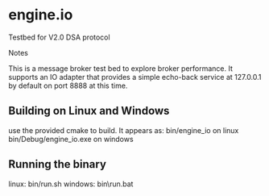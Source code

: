 # engine.io
Testbed for V2.0 DSA protocol

Notes

This is a message broker test bed to explore broker performance. It supports an IO adapter that provides a simple echo-back
service at 127.0.0.1 by default on port 8888 at this time. 

Building on Linux and Windows
------------------------------

use the provided cmake to build.
It appears as:
bin/engine_io on linux 
bin/Debug/engine_io.exe on windows

Running the binary
------------------
linux: bin/run.sh
windows: bin\run.bat
